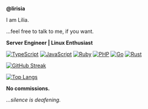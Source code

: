 **@lirisia**

I am Lilia.

...feel free to talk to me, if you want.

**Server Engineer | Linux Enthusiast**

[![TypeScript](https://img.shields.io/badge/typescript-%23007ACC.svg?style=for-the-badge&logo=typescript&logoColor=white)](https://www.typescriptlang.org/)
[![JavaScript](https://img.shields.io/badge/javascript-%23323330.svg?style=for-the-badge&logo=javascript&logoColor=%23F7DF1E)](https://developer.mozilla.org/en-US/docs/Web/JavaScript)
[![Ruby](https://img.shields.io/badge/ruby-%23CC342D.svg?style=for-the-badge&logo=ruby&logoColor=white)](https://www.ruby-lang.org/en/)
[![PHP](https://img.shields.io/badge/php-%23777BB4.svg?style=for-the-badge&logo=php&logoColor=white)](https://www.php.net/)
[![Go](https://img.shields.io/badge/go-%2300ADD8.svg?style=for-the-badge&logo=go&logoColor=white)](https://go.dev/)
[![Rust](https://img.shields.io/badge/rust-%23000000.svg?style=for-the-badge&logo=rust&logoColor=white)](https://www.rust-lang.org/)

[![GitHub Streak](https://streak-stats.demolab.com/?user=lirisia&theme=dark&hide_border=true)](https://git.io/streak-stats)

[![Top Langs](https://github-readme-stats.vercel.app/api/top-langs/?username=lirisia&layout=compact&theme=dark)](https://github.com/anuraghazra/github-readme-stats)

**No commissions.**


_...silence is deafening._

